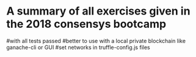 # A summary of all exercises given in the 2018 consensys bootcamp
#with all tests passed
#better to use with a local private blockchain like ganache-cli or GUI
#set networks in truffle-config.js files
